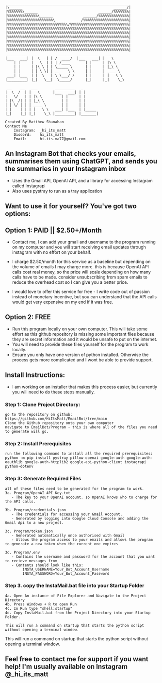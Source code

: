 ```
 ________________________________________________________
|\______                                          ______/|
|%%%%%%%\______                            ______/%%%%%%%|
|%%%%%%%%%%%%%%\______              ______/%%%%%%%%%%%%%%|
|%%%%%%%%%%%%%%%%%%%%%\_____  _____/%%%%%%%%%%%%%%%%%%%%%|
|%%%%%%%%%%%%%%%%%%%%%%%%%%%\/%%%%%%%%%%%%%%%%%%%%%%%%%%%|
|%%%%%%%%%%%%%%%%%%%%%%%%%%%%%%%%%%%%%%%%%%%%%%%%%%%%%%%%|
|%%%%%%%%%%%%%%%%%%%%%%%%%%%%%%%%%%%%%%%%%%%%%%%%%%%%%%%%|
|%%%%%%%%%%%%%%%%%%%%%%%%%%%%%%%%%%%%%%%%%%%%%%%%%%%%%%%%|
|%%%%%%%%%%%%%%%%%%%%%%%%%%%%%%%%%%%%%%%%%%%%%%%%%%%%%%%%|
|%%%%%%%%%%%%%%%%%%%%%%%%%%%%%%%%%%%%%%%%%%%%%%%%%%%%%%%%|
|%%%%%%%%%%%%%%%%%%%%%%%%%%%%%%%%%%%%%%%%%%%%%%%%%%%%%%%%|
 _________   __     _   _______   _________   ___
|___   ___| |  \   | | /  ____/  |___   ___| |   \
    | |     |   \  | | | /____       | |     | |\ \
    | |     | |\ \ | | \_____ \      | |     | |_\ \
    | |     | | \ \| | __    \ \     | |     | ____ \
 ___| |___  | |  \   | \ \___/ /     | |     | |   \ \
|_________| |_|   \__|  \_____/      |_|     |_|    \_\

 __    __   ___        _________   _
|  \  /  | |   \      |___   ___| | |
|   \/   | | |\ \         | |     | |
| |\  /| | | |_\ \        | |     | |
| | \/ | | | ____ \       | |     | |
| |    | | | |   \ \   ___| |___  | |_____
|_|    |_| |_|    \_\ |_________| |_______|

Created By Matthew Shanahan
Contact Me
    Instagram:  _hi_its_matt
    Discord:    hi_its_matt
    Email:      hi.its.ma77@gmail.com
```

## An Instagram Bot that checks your emails, summarises them using ChatGPT, and sends you the summaries in your Instagram inbox

- Uses the Gmail API, OpenAI API, and a library for accessing Instagram called Instagrapi
- Also uses pystray to run as a tray application

## Want to use it for yourself? You've got two options:

## Option 1: PAID || $2.50+/Month

- Contact me, I can add your gmail and username to the program running on my computer and you will start receiving email updates through instagram with no effort on your behalf.

- I charge $2.50/month for this service as a baseline but depending on the volume of emails I may charge more. this is because OpenAI API calls cost real money, so the price will scale depending on how many calls have to be made. consider unsubscribing from spam emails to reduce the overhead cost so I can give you a better price.

- I would love to offer this service for free - I write code out of passion instead of monetary incentive, but you can understand that the API calls would get very expensive on my end if it was free.

## Option 2: FREE

- Run this program locally on your own computer. This will take some effort as this github repository is missing some important files because they are secret information and it would be unsafe to put on the internet.
- You will need to provide these files yourself for the program to work locally.
- Ensure you only have one version of python installed. Otherwise the process gets more complicated and I wont be able to provide support.

## Install Instructions:
- I am working on an installer that makes this process easier, but currently you will need to do these steps manually.
### Step 1: Clone Project Directory:
```
go to the repository on github: https://github.com/HiItsMatt/EmailBot/tree/main
Clone the Github repository onto your own computer
navigate to EmailBot/Program - this is where all of the files you need to generate will go.
```

### Step 2: Install Prerequisites
```
run the following command to install all the required prerequisites:
python -m pip install pystray pillow openai google-auth google-auth-oauthlib google-auth-httplib2 google-api-python-client instagrapi python-dotenv
```

### Step 3: Generate Required Files
```
all of these files need to be generated for the program to work.
3a. Program/OpenAI_API_Key.txt
   - The key to your OpenAI account. so OpenAI knows who to charge for the API calls.

3b. Program/credentials.json
   - The credentials for accessing your Gmail Account.
   - Generated by logging into Google Cloud Console and adding the Gmail Api to a new project.

3c. Program/token.json
   - Generated automatically once authorised with Gmail
   - Allows the program access to your emails and allows the program to generate a new token when the current one expires

3d. Program/.env
   - Contains the username and password for the account that you want to recieve messages from
   - Contents should look like this:
        INSTA_USERNAME=Your_Bot_Account_Username
        INSTA_PASSWORD=Your_Bot_Account_Password
```
### Step 3. copy the InstaMail.bat file into your Startup Folder
```
4a. Open An instance of File Explorer and Navigate to the Project Directory
4b. Press Windows + R to open Run
4c. In Run type "shell:startup"
4d. Copy InstaMail.bat from the Project Directory into your Startup Folder.

This will run a command on startup that starts the python script without opening a terminal window.
```

This will run a command on startup that starts the python script without opening a terminal window.

## Feel free to contact me for support if you want help! I'm usually available on Instagram @_hi_its_matt

